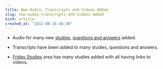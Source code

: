 ```yaml
---
title: New Audio, Transcripts and Videos Added
slug: new-audio-transcripts-and-videos-added
kind: article
created_at: "2011-08-16 04:30"
---
```

* Audio for many new [studies](/studies/), [questions and answers](/questions/) added.

* Transcripts have been added to many studies, questions and answers.

* [Friday Studies](/studies/friday/) area has many studies added with all having links to videos.
